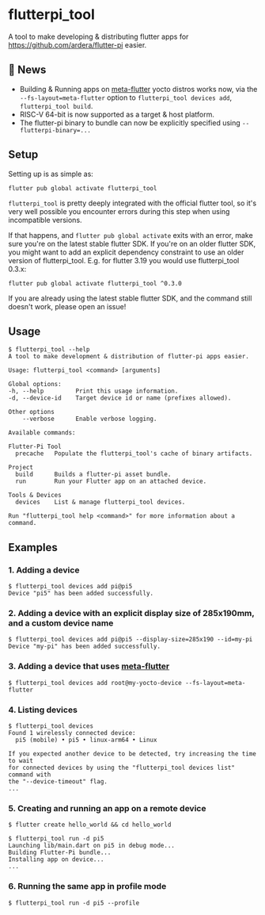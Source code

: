 # flutterpi_tool
A tool to make developing &amp; distributing flutter apps for https://github.com/ardera/flutter-pi easier.

## 📰 News
- Building & Running apps on [meta-flutter](https://github.com/meta-flutter/meta-flutter) yocto distros works now,
  via the `--fs-layout=meta-flutter` option to `flutterpi_tool devices add`, `flutterpi_tool build`.
- RISC-V 64-bit is now supported as a target & host platform.
- The flutter-pi binary to bundle can now be explicitly specified using
  `--flutterpi-binary=...`

## Setup
Setting up is as simple as:
```shell
flutter pub global activate flutterpi_tool
```

`flutterpi_tool` is pretty deeply integrated with the official flutter tool, so it's very well possible you encounter errors during this step when using incompatible versions.

If that happens, and `flutter pub global activate` exits with an error, make sure you're on the latest stable flutter SDK. If you're on an older flutter SDK, you might want to add an explicit dependency constraint to use an older version of flutterpi_tool. E.g. for flutter 3.19 you would use flutterpi_tool 0.3.x:

```shell
flutter pub global activate flutterpi_tool ^0.3.0
```

If you are already using the latest stable flutter SDK, and the command still doesn't work, please open an issue!

## Usage
```console
$ flutterpi_tool --help
A tool to make development & distribution of flutter-pi apps easier.

Usage: flutterpi_tool <command> [arguments]

Global options:
-h, --help         Print this usage information.
-d, --device-id    Target device id or name (prefixes allowed).

Other options
    --verbose      Enable verbose logging.

Available commands:

Flutter-Pi Tool
  precache   Populate the flutterpi_tool's cache of binary artifacts.

Project
  build      Builds a flutter-pi asset bundle.
  run        Run your Flutter app on an attached device.

Tools & Devices
  devices    List & manage flutterpi_tool devices.

Run "flutterpi_tool help <command>" for more information about a command.
```

## Examples
### 1. Adding a device
```console
$ flutterpi_tool devices add pi@pi5
Device "pi5" has been added successfully.
```

### 2. Adding a device with an explicit display size of 285x190mm, and a custom device name
```console
$ flutterpi_tool devices add pi@pi5 --display-size=285x190 --id=my-pi
Device "my-pi" has been added successfully.
```

### 3. Adding a device that uses [meta-flutter](https://github.com/meta-flutter/meta-flutter)
```console
$ flutterpi_tool devices add root@my-yocto-device --fs-layout=meta-flutter
```

### 4. Listing devices
```console
$ flutterpi_tool devices
Found 1 wirelessly connected device:
  pi5 (mobile) • pi5 • linux-arm64 • Linux

If you expected another device to be detected, try increasing the time to wait
for connected devices by using the "flutterpi_tool devices list" command with
the "--device-timeout" flag.
...
```

### 5. Creating and running an app on a remote device
```console
$ flutter create hello_world && cd hello_world

$ flutterpi_tool run -d pi5
Launching lib/main.dart on pi5 in debug mode...
Building Flutter-Pi bundle...
Installing app on device...
...
```

### 6. Running the same app in profile mode
```
$ flutterpi_tool run -d pi5 --profile
```

